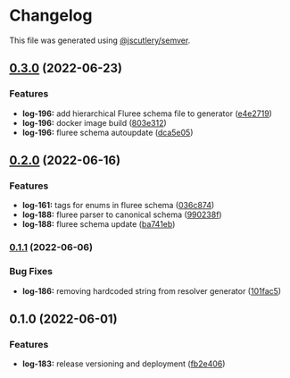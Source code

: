 # Changelog

This file was generated using [@jscutlery/semver](https://github.com/jscutlery/semver).

## [0.3.0](https://github.com/ikigai-github/logosphere/compare/sdk-0.2.0...sdk-0.3.0) (2022-06-23)

### Features

- **log-196:** add hierarchical Fluree schema file to generator ([e4e2719](https://github.com/ikigai-github/logosphere/commit/e4e2719d0dfeb6019bfb7497463976cac02efe63))
- **log-196:** docker image build ([803e312](https://github.com/ikigai-github/logosphere/commit/803e312b6ae43af148922e07272dc01df50f0365))
- **log-196:** fluree schema autoupdate ([dca5e05](https://github.com/ikigai-github/logosphere/commit/dca5e059f079a6e24b709259167ba158ca1403c6))

## [0.2.0](https://github.com/ikigai-github/logosphere/compare/sdk-0.1.1...sdk-0.2.0) (2022-06-16)

### Features

- **log-161:** tags for enums in fluree schema ([036c874](https://github.com/ikigai-github/logosphere/commit/036c874d804b19db95ae993c661ec22a28b07407))
- **log-188:** fluree parser to canonical schema ([990238f](https://github.com/ikigai-github/logosphere/commit/990238f375ef7ec4ade88c72bb3519d140d8578d))
- **log-188:** fluree schema update ([ba741eb](https://github.com/ikigai-github/logosphere/commit/ba741eb43e48576ab294d89dad63389d35b8dc42))

### [0.1.1](https://github.com/ikigai-github/logosphere/compare/sdk-0.1.0...sdk-0.1.1) (2022-06-06)

### Bug Fixes

- **log-186:** removing hardcoded string from resolver generator ([101fac5](https://github.com/ikigai-github/logosphere/commit/101fac562d883ae00757f95885fedd76c1785fb3))

## 0.1.0 (2022-06-01)

### Features

- **log-183:** release versioning and deployment ([fb2e406](https://github.com/ikigai-github/logosphere/commit/fb2e4060161d0069c13ac8508982c36b3a7bbabb))
